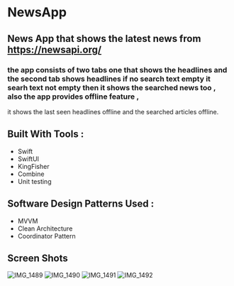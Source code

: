 # NewsApp


## News App that shows the latest news from https://newsapi.org/ 
### the app consists of two tabs one that shows the headlines and the second tab shows headlines if no search text empty it searh text not empty then it shows the searched news too , also the app provides offline feature , 
it shows the last seen headlines offline and the searched articles offline.

## Built With Tools : 
- Swift 
- SwiftUI 
- KingFisher
- Combine 
- Unit testing

## Software Design Patterns Used : 
- MVVM
- Clean Architecture
- Coordinator Pattern

## Screen Shots 

![IMG_1489](https://github.com/tarekahmedb200/NewApp/assets/35314267/ae7c0a45-34de-4a29-b61b-e7e8824a791d)
![IMG_1490](https://github.com/tarekahmedb200/NewApp/assets/35314267/3bd68cf6-0194-4fba-9f8c-19895834a9a1)
![IMG_1491](https://github.com/tarekahmedb200/NewApp/assets/35314267/cbea1d6a-90bc-4dfc-9313-35171fc4e904)
![IMG_1492](https://github.com/tarekahmedb200/NewApp/assets/35314267/3fe1ad74-5696-44cc-b7d3-2b9f59538646)
